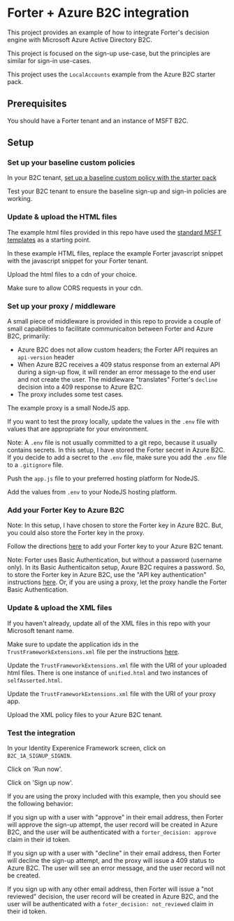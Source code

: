 # Forter + Azure B2C integration

This project provides an example of how to integrate Forter's decision engine with Microsoft Azure Active Directory B2C.

This project is focused on the sign-up use-case, but the principles are similar for sign-in use-cases.

This project uses the `LocalAccounts` example from the Azure B2C starter pack.

## Prerequisites

You should have a Forter tenant and an instance of MSFT B2C.

## Setup

### Set up your baseline custom policies
In your B2C tenant, [set up a baseline custom policy with the starter pack](https://docs.microsoft.com/en-us/azure/active-directory-b2c/custom-policy-overview)

Test your B2C tenant to ensure the baseline sign-up and sign-in policies are working.

### Update & upload the HTML files

The example html files provided in this repo have used the [standard MSFT templates](https://docs.microsoft.com/en-us/azure/active-directory-b2c/customize-ui-with-html) as a starting point.

In these example HTML files, replace the example Forter javascript snippet with the javascript snippet for your Forter tenant.

Upload the html files to a cdn of your choice.

Make sure to allow CORS requests in your cdn.

### Set up your proxy / middleware

A small piece of middleware is provided in this repo to provide a couple of small capabilities to facilitate communicaiton between Forter and Azure B2C, primarily:

* Azure B2C does not allow custom headers; the Forter API requires an `api-version` header
* When Azure B2C receives a 409 status response from an external API during a sign-up flow, it will render an error message to the end user and not create the user. The middleware "translates" Forter's `decline` decision into a 409 response to Azure B2C.
* The proxy includes some test cases.

The example proxy is a small NodeJS app.

If you want to test the proxy locally, update the values in the `.env` file with values that are appropriate for your environment.

Note: A `.env` file is not usually committed to a git repo, because it usually contains secrets. In this setup, I have stored the Forter secret in Azure B2C. If you decide to add a secret to the `.env` file, make sure you add the `.env` file to a `.gitignore` file.

Push the `app.js` file to your preferred hosting platform for NodeJS.

Add the values from `.env` to your NodeJS hosting platform.

### Add your Forter Key to Azure B2C

Note: In this setup, I have chosen to store the Forter key in Azure B2C. But, you could also store the Forter key in the proxy.

Follow the directions [here](https://docs.microsoft.com/en-us/azure/active-directory-b2c/secure-rest-api) to add your Forter key to your Azure B2C tenant.

Note: Forter uses Basic Authentication, but without a password (username only). In its Basic Authenticaiton setup, Axure B2C requires a password. So, to store the Forter key in Azure B2C, use the "API key authentication" instructions [here](https://docs.microsoft.com/en-us/azure/active-directory-b2c/secure-rest-api?tabs=macos&pivots=b2c-custom-policy#api-key-authentication). Or, if you are using a proxy, let the proxy handle the Forter Basic Authentication. 

### Update & upload the XML files

If you haven't already, update all of the XML files in this repo with your Microsoft tenant name.

Make sure to update the application ids in the `TrustFrameworkExtensions.xml` file per the instructions [here](https://docs.microsoft.com/en-us/azure/active-directory-b2c/tutorial-create-user-flows?pivots=b2c-custom-policy#add-application-ids-to-the-custom-policy).

Update the `TrustFrameworkExtensions.xml` file with the URI of your uploaded html files. There is one instance of `unified.html` and two instances of `selfAsserted.html`.

Update the `TrustFrameworkExtensions.xml` file with the URI of your proxy app.

Upload the XML policy files to your Azure B2C tenant.

### Test the integration

In your Identity Experenice Framework screen, click on `B2C_1A_SIGNUP_SIGNIN`.

Click on 'Run now'.

Click on 'Sign up now'.

If you are using the proxy included with this example, then you should see the following behavior:

If you sign up with a user with "approve" in their email address, then Forter will approve the sign-up attempt, the user record will be created in Azure B2C, and the user will be authenticated with a `forter_decision: approve` claim in their id token.

If you sign up with a user with "decline" in their email address, then Forter will decline the sign-up attempt, and the proxy will issue a 409 status to Azure B2C. The user will see an error message, and the user record will not be created.

If you sign up with any other email address, then Forter will issue a "not reviewed" decision, the user record will be created in Azure B2C, and the user will be authenticated with a `foter_decision: not_reviewed` claim in their id token. 
